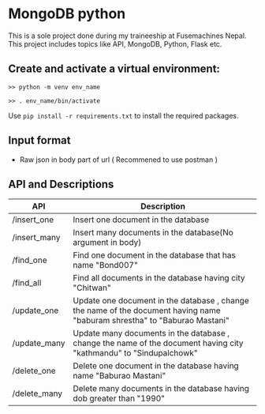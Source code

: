 # MongoDB python

This is a sole project done during my traineeship at Fusemachines Nepal. This project includes topics like API, MongoDB, Python, Flask etc.

## Create and activate a virtual environment:

`>> python -m venv env_name`

`>> . env_name/bin/activate`

Use `pip install -r requirements.txt` to install the required packages.

## Input format
+ Raw json in body part of url ( Recommened  to use postman )
  
## API and Descriptions
| **API**      | **Description**                                                                                                           |
| ------------ | ------------------------------------------------------------------------------------------------------------------------- |
| /insert_one  | Insert one document in the database                                                                                       |
| /insert_many | Insert many documents in the database(No argument in body)                                                                |
| /find_one    | Find one document in the database that has name "Bond007"                                                                 |
| /find_all    | Find all documents in the database having city "Chitwan"                                                                  |
| /update_one  | Update one document in the database , change the name of the document having name "baburam shrestha" to "Baburao Mastani" |
| /update_many | Update many documents in the database , change the name of the document having city "kathmandu" to "Sindupalchowk"        |
| /delete_one  | Delete one document in the database having name "Baburao Mastani"                                                         |
| /delete_many | Delete many documents in the database having dob greater than "1990"                                                      |







